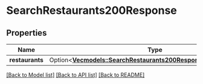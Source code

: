 # SearchRestaurants200Response

## Properties

Name | Type | Description | Notes
------------ | ------------- | ------------- | -------------
**restaurants** | Option<[**Vec<models::SearchRestaurants200ResponseRestaurantsInner>**](searchRestaurants_200_response_restaurants_inner.md)> |  | [optional]

[[Back to Model list]](../README.md#documentation-for-models) [[Back to API list]](../README.md#documentation-for-api-endpoints) [[Back to README]](../README.md)


